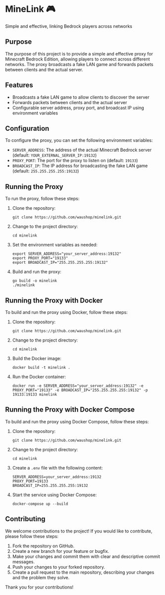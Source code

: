 # MineLink 🎮
Simple and effective, linking Bedrock players across networks

## Purpose
The purpose of this project is to provide a simple and effective proxy for Minecraft Bedrock Edition, allowing players to connect across different networks. The proxy broadcasts a fake LAN game and forwards packets between clients and the actual server.

## Features
- Broadcasts a fake LAN game to allow clients to discover the server
- Forwards packets between clients and the actual server
- Configurable server address, proxy port, and broadcast IP using environment variables

## Configuration
To configure the proxy, you can set the following environment variables:
- `SERVER_ADDRESS`: The address of the actual Minecraft Bedrock server (default: `YOUR_EXTERNAL_SERVER_IP:19132`)
- `PROXY_PORT`: The port for the proxy to listen on (default: `19133`)
- `BROADCAST_IP`: The IP address for broadcasting the fake LAN game (default: `255.255.255.255:19132`)

## Running the Proxy
To run the proxy, follow these steps:
1. Clone the repository:
   ```
   git clone https://github.com/waushop/minelink.git
   ```
2. Change to the project directory:
   ```
   cd minelink
   ```
3. Set the environment variables as needed:
   ```
   export SERVER_ADDRESS="your_server_address:19132"
   export PROXY_PORT="19133"
   export BROADCAST_IP="255.255.255.255:19132"
   ```
4. Build and run the proxy:
   ```
   go build -o minelink
   ./minelink
   ```

## Running the Proxy with Docker
To build and run the proxy using Docker, follow these steps:
1. Clone the repository:
   ```
   git clone https://github.com/waushop/minelink.git
   ```
2. Change to the project directory:
   ```
   cd minelink
   ```
3. Build the Docker image:
   ```
   docker build -t minelink .
   ```
4. Run the Docker container:
   ```
   docker run -e SERVER_ADDRESS="your_server_address:19132" -e PROXY_PORT="19133" -e BROADCAST_IP="255.255.255.255:19132" -p 19133:19133 minelink
   ```

## Running the Proxy with Docker Compose
To build and run the proxy using Docker Compose, follow these steps:
1. Clone the repository:
   ```
   git clone https://github.com/waushop/minelink.git
   ```
2. Change to the project directory:
   ```
   cd minelink
   ```
3. Create a `.env` file with the following content:
   ```
   SERVER_ADDRESS=your_server_address:19132
   PROXY_PORT=19133
   BROADCAST_IP=255.255.255.255:19132
   ```
4. Start the service using Docker Compose:
   ```
   docker-compose up --build
   ```

## Contributing
We welcome contributions to the project! If you would like to contribute, please follow these steps:
1. Fork the repository on GitHub.
2. Create a new branch for your feature or bugfix.
3. Make your changes and commit them with clear and descriptive commit messages.
4. Push your changes to your forked repository.
5. Create a pull request to the main repository, describing your changes and the problem they solve.

Thank you for your contributions!
